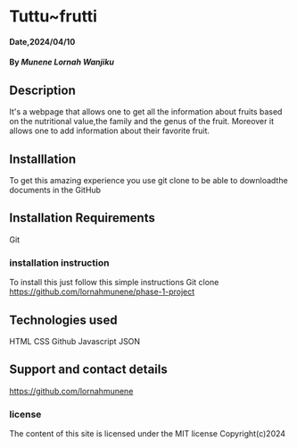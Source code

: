 # Tuttu~frutti

#### Date,2024/04/10

#### By *Munene Lornah Wanjiku*

## Description 
It's a webpage that allows one to get all the information about fruits based on the nutritional value,the family and the genus of the fruit.
Moreover it allows one to add information about their favorite fruit.

## Installlation 
To get this amazing experience you use git clone to be able to downloadthe documents in the GitHub

## Installation Requirements
Git

### installation instruction
To install this just follow this simple instructions 
Git clone https://github.com/lornahmunene/phase-1-project

## Technologies used 
HTML
CSS 
Github
Javascript
JSON

## Support and contact details
https://github.com/lornahmunene

### license 
The content of this site is licensed under the MIT license
Copyright(c)2024
